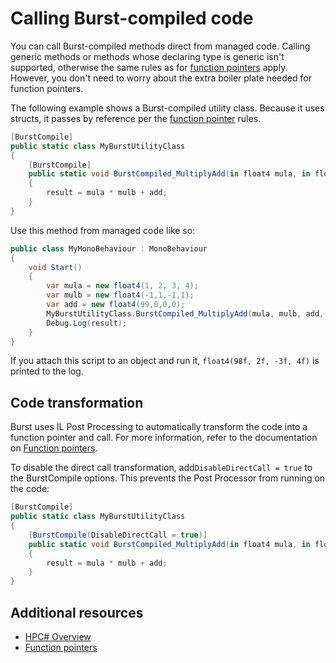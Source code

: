# Calling Burst-compiled code

You can call Burst-compiled methods direct from managed code. Calling generic methods or methods whose declaring type is generic isn't supported, otherwise the same rules as for [function pointers](csharp-function-pointers.md) apply. However, you don't need to worry about the extra boiler plate needed for function pointers.

The following example shows a Burst-compiled utility class. Because it uses structs, it passes by reference per the [function pointer](csharp-function-pointers.md) rules.

```c#
[BurstCompile]
public static class MyBurstUtilityClass
{
    [BurstCompile]
    public static void BurstCompiled_MultiplyAdd(in float4 mula, in float4 mulb, in float4 add, out float4 result)
    {
        result = mula * mulb + add;
    }
}
```
Use this method from managed code like so:

```c#
public class MyMonoBehaviour : MonoBehaviour
{
    void Start()
    {
        var mula = new float4(1, 2, 3, 4);
        var mulb = new float4(-1,1,-1,1);
        var add = new float4(99,0,0,0);
        MyBurstUtilityClass.BurstCompiled_MultiplyAdd(mula, mulb, add, out var result);
        Debug.Log(result);
    }
}
```

If you attach this script to an object and run it, `float4(98f, 2f, -3f, 4f)` is printed to the log. 

## Code transformation

Burst uses IL Post Processing to automatically transform the code into a function pointer and call. For more information, refer to the documentation on [Function pointers](csharp-function-pointers.md).

To disable the direct call transformation, add`DisableDirectCall = true` to the BurstCompile options. This prevents the Post Processor from running on the code:

```c#
[BurstCompile]
public static class MyBurstUtilityClass
{
    [BurstCompile(DisableDirectCall = true)]
    public static void BurstCompiled_MultiplyAdd(in float4 mula, in float4 mulb, in float4 add, out float4 result)
    {
        result = mula * mulb + add;
    }
}
```

## Additional resources

* [HPC# Overview](csharp-hpc-overview.md)
* [Function pointers](csharp-function-pointers.md)